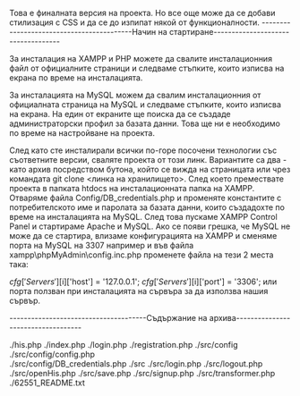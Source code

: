Това е финалната версия на проекта. Но все още може да се добави стилизация с CSS
и да се до изпипат някой от функционалности.
------------------------------------------Начин на стартиране-----------------------------------

За инсталация на XAMPP и PHP можете да свалите инсталационния файл от официалните страници и следваме стъпките,
които изписва на екрана по време на инсталацията.

За инсталацията на MySQL можем да свалим инсталационния от официалната страница на MySQL и следваме стъпките,
които изписва на екрана. На един от екраните ще поиска да се създаде администраторски профил за базата данни.
Това ще ни е необходимо по време на настройване на проекта.

След като сте инсталирали всички по-горе посочени технологии със съответните версии, сваляте проекта от този линк.
Вариантите са два - като архив посредством бутона, който се вижда на страницата или чрез командата 
git clone <линка на хранилището>. След което премествате проекта в папката htdocs на инсталационната папка на XAMPP.
Отваряме файла Config/DB_credentials.php и променяте константите с потребителското име и паролата за базата данни,
които създадохте по време на инсталацията на MySQL. След това пускаме XAMPP Control Panel и стартираме Apache и MySQL.
Ако се появи грешка, че MySQL не може да се стартира, влизаме конфигурацията на XAMPP и сменяме порта на MySQL
на 3307 например и във файла xampp\phpMyAdmin\config.inc.php променете файла на тези 2 места така:

$cfg['Servers'][$i]['host'] = '127.0.0.1';
$cfg['Servers'][$i]['port'] = '3306'; или порта ползван при инсталацията на сървъра
за да използва нашия сървър.


--------------------------------------Съдържание на архива-----------------------------------

./his.php 
./index.php
./login.php
./registration.php
./src/config
./src/config/config.php        
./src/config/DB_credentials.php
./src
./src/login.php
./src/logout.php
./src/openHis.php
./src/save.php
./src/signup.php
./src/transformer.php
./62551_README.txt
